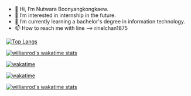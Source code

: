 - 👋 Hi, I’m Nutwara Boonyangkongkaew.
- 👀 I’m interested in internship in the future.
- 🌱 I’m currently learning a bachelor's degree in information technology.
- 📫 How to reach me with line --> rinelchan1875

<!---
rinelchan/rinelchan is a ✨ special ✨ repository because its `README.md` (this file) appears on your GitHub profile.
You can click the Preview link to take a look at your changes.
--->

[![Top Langs](https://github-readme-stats.vercel.app/api/top-langs/?username=rinelchan&layout=compact&show_icons=true&theme=radical)](https://github.com/rinelchan/github-readme-stats)

[![willianrod's wakatime stats](https://github-readme-stats.vercel.app/api/wakatime?username=rinelchan)](https://github.com/rinelchan/github-readme-stats)

[![wakatime](https://wakatime.com/badge/user/9760e735-8f22-404a-9489-fcc96dc2c403.svg)](https://wakatime.com/@9760e735-8f22-404a-9489-fcc96dc2c403)

[![wakatime](https://github-readme-stats.vercel.app/api/wakatime?username=rinelchan)](https://github.com/rinelchan/github-readme-stats)

[![willianrod's wakatime stats](https://github-readme-stats.vercel.app/api/wakatime?username=willianrod)](https://github.com/anuraghazra/github-readme-stats)
